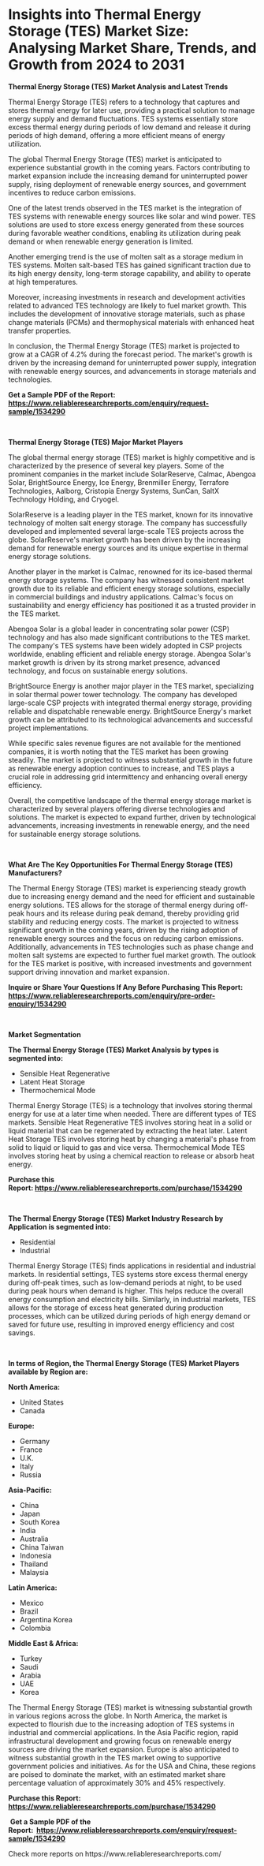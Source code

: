 <p><h1>Insights into Thermal Energy Storage (TES) Market Size: Analysing Market Share, Trends, and Growth from 2024 to 2031</h1></p><p><strong>Thermal Energy Storage (TES) Market Analysis and Latest Trends</strong></p>
<p><p>Thermal Energy Storage (TES) refers to a technology that captures and stores thermal energy for later use, providing a practical solution to manage energy supply and demand fluctuations. TES systems essentially store excess thermal energy during periods of low demand and release it during periods of high demand, offering a more efficient means of energy utilization.</p><p>The global Thermal Energy Storage (TES) market is anticipated to experience substantial growth in the coming years. Factors contributing to market expansion include the increasing demand for uninterrupted power supply, rising deployment of renewable energy sources, and government incentives to reduce carbon emissions.</p><p>One of the latest trends observed in the TES market is the integration of TES systems with renewable energy sources like solar and wind power. TES solutions are used to store excess energy generated from these sources during favorable weather conditions, enabling its utilization during peak demand or when renewable energy generation is limited.</p><p>Another emerging trend is the use of molten salt as a storage medium in TES systems. Molten salt-based TES has gained significant traction due to its high energy density, long-term storage capability, and ability to operate at high temperatures.</p><p>Moreover, increasing investments in research and development activities related to advanced TES technology are likely to fuel market growth. This includes the development of innovative storage materials, such as phase change materials (PCMs) and thermophysical materials with enhanced heat transfer properties.</p><p>In conclusion, the Thermal Energy Storage (TES) market is projected to grow at a CAGR of 4.2% during the forecast period. The market's growth is driven by the increasing demand for uninterrupted power supply, integration with renewable energy sources, and advancements in storage materials and technologies.</p></p>
<p><strong>Get a Sample PDF of the Report:&nbsp; <a href="https://www.reliableresearchreports.com/enquiry/request-sample/1534290">https://www.reliableresearchreports.com/enquiry/request-sample/1534290</a></strong></p>
<p>&nbsp;</p>
<p><strong>Thermal Energy Storage (TES) Major Market Players</strong></p>
<p><p>The global thermal energy storage (TES) market is highly competitive and is characterized by the presence of several key players. Some of the prominent companies in the market include SolarReserve, Calmac, Abengoa Solar, BrightSource Energy, Ice Energy, Brenmiller Energy, Terrafore Technologies, Aalborg, Cristopia Energy Systems, SunCan, SaltX Technology Holding, and Cryogel.</p><p>SolarReserve is a leading player in the TES market, known for its innovative technology of molten salt energy storage. The company has successfully developed and implemented several large-scale TES projects across the globe. SolarReserve's market growth has been driven by the increasing demand for renewable energy sources and its unique expertise in thermal energy storage solutions.</p><p>Another player in the market is Calmac, renowned for its ice-based thermal energy storage systems. The company has witnessed consistent market growth due to its reliable and efficient energy storage solutions, especially in commercial buildings and industry applications. Calmac's focus on sustainability and energy efficiency has positioned it as a trusted provider in the TES market.</p><p>Abengoa Solar is a global leader in concentrating solar power (CSP) technology and has also made significant contributions to the TES market. The company's TES systems have been widely adopted in CSP projects worldwide, enabling efficient and reliable energy storage. Abengoa Solar's market growth is driven by its strong market presence, advanced technology, and focus on sustainable energy solutions.</p><p>BrightSource Energy is another major player in the TES market, specializing in solar thermal power tower technology. The company has developed large-scale CSP projects with integrated thermal energy storage, providing reliable and dispatchable renewable energy. BrightSource Energy's market growth can be attributed to its technological advancements and successful project implementations.</p><p>While specific sales revenue figures are not available for the mentioned companies, it is worth noting that the TES market has been growing steadily. The market is projected to witness substantial growth in the future as renewable energy adoption continues to increase, and TES plays a crucial role in addressing grid intermittency and enhancing overall energy efficiency.</p><p>Overall, the competitive landscape of the thermal energy storage market is characterized by several players offering diverse technologies and solutions. The market is expected to expand further, driven by technological advancements, increasing investments in renewable energy, and the need for sustainable energy storage solutions.</p></p>
<p>&nbsp;</p>
<p><strong>What Are The Key Opportunities For Thermal Energy Storage (TES) Manufacturers?</strong></p>
<p><p>The Thermal Energy Storage (TES) market is experiencing steady growth due to increasing energy demand and the need for efficient and sustainable energy solutions. TES allows for the storage of thermal energy during off-peak hours and its release during peak demand, thereby providing grid stability and reducing energy costs. The market is projected to witness significant growth in the coming years, driven by the rising adoption of renewable energy sources and the focus on reducing carbon emissions. Additionally, advancements in TES technologies such as phase change and molten salt systems are expected to further fuel market growth. The outlook for the TES market is positive, with increased investments and government support driving innovation and market expansion.</p></p>
<p><strong>Inquire or Share Your Questions If Any Before Purchasing This Report: <a href="https://www.reliableresearchreports.com/enquiry/pre-order-enquiry/1534290">https://www.reliableresearchreports.com/enquiry/pre-order-enquiry/1534290</a></strong></p>
<p>&nbsp;</p>
<p><strong>Market Segmentation</strong></p>
<p><strong>The Thermal Energy Storage (TES) Market Analysis by types is segmented into:</strong></p>
<p><ul><li>Sensible Heat Regenerative</li><li>Latent Heat Storage</li><li>Thermochemical Mode</li></ul></p>
<p><p>Thermal Energy Storage (TES) is a technology that involves storing thermal energy for use at a later time when needed. There are different types of TES markets. Sensible Heat Regenerative TES involves storing heat in a solid or liquid material that can be regenerated by extracting the heat later. Latent Heat Storage TES involves storing heat by changing a material's phase from solid to liquid or liquid to gas and vice versa. Thermochemical Mode TES involves storing heat by using a chemical reaction to release or absorb heat energy.</p></p>
<p><strong>Purchase this Report:&nbsp;<a href="https://www.reliableresearchreports.com/purchase/1534290">https://www.reliableresearchreports.com/purchase/1534290</a></strong></p>
<p>&nbsp;</p>
<p><strong>The Thermal Energy Storage (TES) Market Industry Research by Application is segmented into:</strong></p>
<p><ul><li>Residential</li><li>Industrial</li></ul></p>
<p><p>Thermal Energy Storage (TES) finds applications in residential and industrial markets. In residential settings, TES systems store excess thermal energy during off-peak times, such as low-demand periods at night, to be used during peak hours when demand is higher. This helps reduce the overall energy consumption and electricity bills. Similarly, in industrial markets, TES allows for the storage of excess heat generated during production processes, which can be utilized during periods of high energy demand or saved for future use, resulting in improved energy efficiency and cost savings.</p></p>
<p>&nbsp;</p>
<p><strong>In terms of Region, the Thermal Energy Storage (TES) Market Players available by Region are:</strong></p>
<p>
    <p> <strong> North America: </strong>
        <ul>
            <li>United States</li>
            <li>Canada</li>
        </ul>
        </p> 
    <p> <strong> Europe: </strong>
        <ul>
            <li>Germany</li>
            <li>France</li>
            <li>U.K.</li>
            <li>Italy</li>
            <li>Russia</li>
        </ul>
        </p> 
    <p> <strong> Asia-Pacific: </strong>
        <ul>
            <li>China</li>
            <li>Japan</li>
            <li>South Korea</li>
            <li>India</li>
            <li>Australia</li>
            <li>China Taiwan</li>
            <li>Indonesia</li>
            <li>Thailand</li>
            <li>Malaysia</li>
        </ul>
        </p> 
    <p> <strong> Latin America: </strong>
        <ul>
            <li>Mexico</li>
            <li>Brazil</li>
            <li>Argentina Korea</li>
            <li>Colombia</li>
        </ul>
        </p> 
    <p> <strong> Middle East & Africa: </strong>
        <ul>
            <li>Turkey</li>
            <li>Saudi</li>
            <li>Arabia</li>
            <li>UAE</li>
            <li>Korea</li>
        </ul>
    </p>
    </p>
<p><p>The Thermal Energy Storage (TES) market is witnessing substantial growth in various regions across the globe. In North America, the market is expected to flourish due to the increasing adoption of TES systems in industrial and commercial applications. In the Asia Pacific region, rapid infrastructural development and growing focus on renewable energy sources are driving the market expansion. Europe is also anticipated to witness substantial growth in the TES market owing to supportive government policies and initiatives. As for the USA and China, these regions are poised to dominate the market, with an estimated market share percentage valuation of approximately 30% and 45% respectively.</p></p>
<p><strong>Purchase this Report: <a href="https://www.reliableresearchreports.com/purchase/1534290">https://www.reliableresearchreports.com/purchase/1534290</a></strong></p>
<p>&nbsp;<strong>Get a Sample PDF of the Report:&nbsp;&nbsp;<a href="https://www.reliableresearchreports.com/enquiry/request-sample/1534290">https://www.reliableresearchreports.com/enquiry/request-sample/1534290</a></strong></p>
<p><strong></strong></p>
<p>Check more reports on https://www.reliableresearchreports.com/</p>